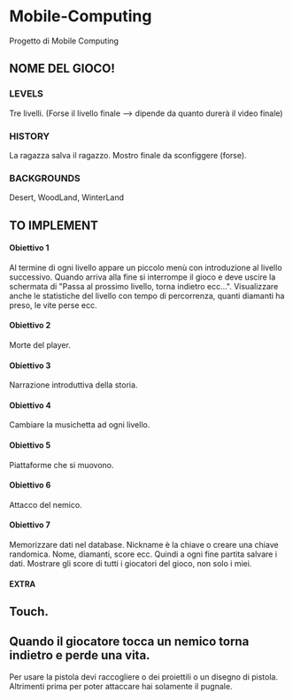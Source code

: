 # Mobile-Computing
Progetto di Mobile Computing

## NOME DEL GIOCO!

### LEVELS
Tre livelli.
(Forse il livello finale --> dipende da quanto durerà il video finale)

### HISTORY
La ragazza salva il ragazzo. 
Mostro finale da sconfiggere (forse).

### BACKGROUNDS
Desert, WoodLand, WinterLand

## TO IMPLEMENT
#### Obiettivo 1
Al termine di ogni livello appare un piccolo menù con introduzione al livello successivo.
Quando arriva alla fine si interrompe il gioco e deve uscire la schermata di "Passa al prossimo livello, torna indietro ecc...".
Visualizzare anche le statistiche del livello con tempo di percorrenza, quanti diamanti ha preso, le vite perse ecc.

#### Obiettivo 2
Morte del player.

#### Obiettivo 3
Narrazione introduttiva della storia.

#### Obiettivo 4
Cambiare la musichetta ad ogni livello.

#### Obiettivo 5
Piattaforme che si muovono.

#### Obiettivo 6
Attacco del nemico.

#### Obiettivo 7
Memorizzare dati nel database.
Nickname è la chiave o creare una chiave randomica.
Nome, diamanti, score ecc.
Quindi a ogni fine partita salvare i dati.
Mostrare gli score di tutti i giocatori del gioco, non solo i miei.

#### EXTRA
Touch.
-
Quando il giocatore tocca un nemico torna indietro e perde una vita.
-
Per usare la pistola devi raccogliere o dei proiettili o un disegno di pistola. 
Altrimenti prima per poter attaccare hai solamente il pugnale.
